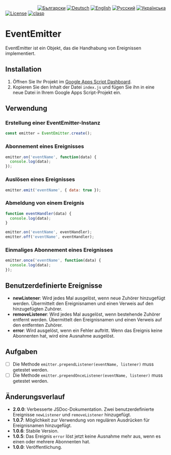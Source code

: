 <div id="locales" align="right">
  <a href="README-BG.md"><img src="https://img.shields.io/badge/BG-grey?style=flat" alt="Български"></a>
  <a href="README-DE.md"><img src="https://img.shields.io/badge/DE-blue?style=flat" alt="Deutsch"></a>
  <a href="README.md"><img src="https://img.shields.io/badge/EN-grey?style=flat" alt="English"></a>
  <a href="README-RU.md"><img src="https://img.shields.io/badge/RU-grey?style=flat" alt="Русский"></a>
  <a href="README-UK.md"><img src="https://img.shields.io/badge/UK-grey?style=flat" alt="Українська"></a>
</div>

<div id="badges" align="left">
  <a href="LICENSE.md"><img src="https://img.shields.io/github/license/MaksymStoianov/EventEmitter" alt="License"></a>
  <a href="https://github.com/google/clasp"><img src="https://img.shields.io/badge/built%20with-clasp-4285f4.svg" alt="clasp"></a>
</div>


# EventEmitter

EventEmitter ist ein Objekt, das die Handhabung von Ereignissen implementiert.


## Installation

1. Öffnen Sie Ihr Projekt im [Google Apps Script Dashboard](https://script.google.com/).
2. Kopieren Sie den Inhalt der Datei `index.js` und fügen Sie ihn in eine neue Datei in Ihrem Google Apps Script-Projekt ein.

## Verwendung

### Erstellung einer EventEmitter-Instanz

```javascript
const emitter = EventEmitter.create();
```

### Abonnement eines Ereignisses

```javascript
emitter.on('eventName', function(data) {
  console.log(data);
});
```

### Auslösen eines Ereignisses

```javascript
emitter.emit('eventName', { data: true });
```

### Abmeldung von einem Ereignis

```javascript
function eventHandler(data) {
  console.log(data);
}

emitter.on('eventName', eventHandler);
emitter.off('eventName', eventHandler);
```

### Einmaliges Abonnement eines Ereignisses

```javascript
emitter.once('eventName', function(data) {
  console.log(data);
});
```

## Benutzerdefinierte Ereignisse

- **newListener**: Wird jedes Mal ausgelöst, wenn neue Zuhörer hinzugefügt werden. Übermittelt den Ereignisnamen und einen Verweis auf den hinzugefügten Zuhörer.
- **removeListener**: Wird jedes Mal ausgelöst, wenn bestehende Zuhörer entfernt werden. Übermittelt den Ereignisnamen und einen Verweis auf den entfernten Zuhörer.
- **error**: Wird ausgelöst, wenn ein Fehler auftritt. Wenn das Ereignis keine Abonnenten hat, wird eine Ausnahme ausgelöst.

## Aufgaben

- [ ] Die Methode `emitter.prependListener(eventName, listener)` muss getestet werden.
- [ ] Die Methode `emitter.prependOnceListener(eventName, listener)` muss getestet werden.

## Änderungsverlauf

- **2.0.0**: Verbesserte JSDoc-Dokumentation. Zwei benutzerdefinierte Ereignisse `newListener` und `removeListener` hinzugefügt.
- **1.0.7**: Möglichkeit zur Verwendung von regulären Ausdrücken für Ereignisnamen hinzugefügt.
- **1.0.6**: Stabile Version.
- **1.0.5**: Das Ereignis `error` löst jetzt keine Ausnahme mehr aus, wenn es einen oder mehrere Abonnenten hat.
- **1.0.0**: Veröffentlichung.
